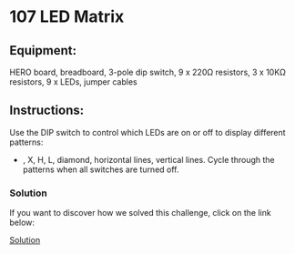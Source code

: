 # 107 LED Matrix

## Equipment:

HERO board, breadboard, 3-pole dip switch, 9 x 220Ω resistors, 3 x 10KΩ resistors, 9 x LEDs, jumper cables

## Instructions:

Use the DIP switch to control which LEDs are on or off to display different patterns:
+ , X, H, L, diamond, horizontal lines, vertical lines. 
Cycle through the patterns when all switches are turned off.

### Solution

If you want to discover how we solved this challenge, click on the link below:

[Solution](Solution.md) <br>
